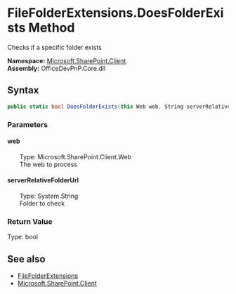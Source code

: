 # FileFolderExtensions.DoesFolderExists Method  
 Checks if a specific folder exists   

**Namespace:** [Microsoft.SharePoint.Client](Microsoft.SharePoint.Client.md)  
**Assembly:** OfficeDevPnP.Core.dll  
## Syntax
```C#
public static bool DoesFolderExists(this Web web, String serverRelativeFolderUrl)
```
### Parameters
#### web  
&emsp;&emsp;Type: Microsoft.SharePoint.Client.Web  
&emsp;&emsp;The web to process  

  

#### serverRelativeFolderUrl  
&emsp;&emsp;Type: System.String  
&emsp;&emsp;Folder to check  

  

### Return Value
Type: bool  
  


## See also
- [FileFolderExtensions](Microsoft.SharePoint.Client.FileFolderExtensions.md) 
- [Microsoft.SharePoint.Client](Microsoft.SharePoint.Client.md) 
